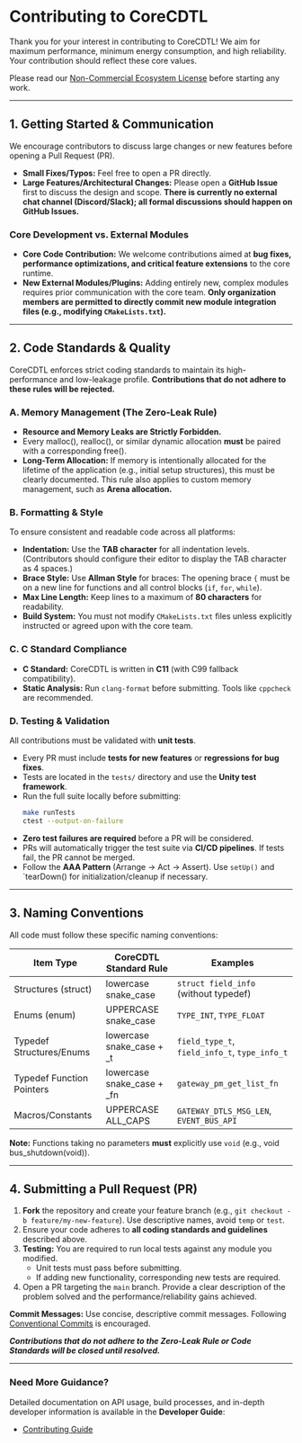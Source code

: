 # Contributing to CoreCDTL

Thank you for your interest in contributing to CoreCDTL! We aim for maximum performance, minimum energy consumption, and high reliability. Your contribution should reflect these core values.

Please read our [Non-Commercial Ecosystem License](LICENSE.md) before starting any work.

---

## 1. Getting Started & Communication

We encourage contributors to discuss large changes or new features before opening a Pull Request (PR).

* **Small Fixes/Typos:** Feel free to open a PR directly.
* **Large Features/Architectural Changes:** Please open a **GitHub Issue** first to discuss the design and scope. **There is currently no external chat channel (Discord/Slack); all formal discussions should happen on GitHub Issues.**

### Core Development vs. External Modules

* **Core Code Contribution:** We welcome contributions aimed at **bug fixes, performance optimizations, and critical feature extensions** to the core runtime.
* **New External Modules/Plugins:** Adding entirely new, complex modules requires prior communication with the core team. **Only organization members are permitted to directly commit new module integration files (e.g., modifying `CMakeLists.txt`).**

---

## 2. Code Standards & Quality

CoreCDTL enforces strict coding standards to maintain its high-performance and low-leakage profile. **Contributions that do not adhere to these rules will be rejected.**

### A. Memory Management (The Zero-Leak Rule)

* **Resource and Memory Leaks are Strictly Forbidden.**
* Every malloc(), realloc(), or similar dynamic allocation **must** be paired with a corresponding free().
* **Long-Term Allocation:** If memory is intentionally allocated for the lifetime of the application (e.g., initial setup structures), this must be clearly documented. This rule also applies to custom memory management, such as **Arena allocation.**

### B. Formatting & Style

To ensure consistent and readable code across all platforms:

* **Indentation:** Use the **TAB character** for all indentation levels. (Contributors should configure their editor to display the TAB character as 4 spaces.)
* **Brace Style:** Use **Allman Style** for braces: The opening brace `{` must be on a new line for functions and all control blocks (`if`, `for`, `while`).
* **Max Line Length:** Keep lines to a maximum of **80 characters** for readability.
* **Build System:** You must not modify `CMakeLists.txt` files unless explicitly instructed or agreed upon with the core team.

### C. C Standard Compliance
* **C Standard:** CoreCDTL is written in **C11** (with C99 fallback compatibility).
* **Static Analysis:** Run `clang-format` before submitting. Tools like `cppcheck` are recommended.

### D. Testing & Validation
All contributions must be validated with **unit tests**.

* Every PR must include **tests for new features** or **regressions for bug fixes**.
* Tests are located in the `tests/` directory and use the **Unity test framework**.
* Run the full suite locally before submitting:
  ```bash
  make runTests
  ctest --output-on-failure
  ```
* **Zero test failures are required** before a PR will be considered.
* PRs will automatically trigger the test suite via **CI/CD pipelines**. If tests fail, the PR cannot be merged.
* Follow the **AAA Pattern** (Arrange → Act → Assert). Use `setUp()` and `tearDown() for initialization/cleanup if necessary.

---

## 3. Naming Conventions

All code must follow these specific naming conventions:

| Item Type                 | CoreCDTL Standard Rule        | Examples                                |
|---------------------------| ----------------------------- | --------------------------------------- |
| Structures (struct)       | lowercase snake_case          | `struct field_info` (without typedef)     |
| Enums (enum)              | UPPERCASE snake_case | `TYPE_INT`, `TYPE_FLOAT`                   |
| Typedef Structures/Enums  | lowercase snake_case + _t     | `field_type_t`, `field_info_t`, `type_info_t` |
| Typedef Function Pointers | lowercase snake_case + _fn    | `gateway_pm_get_list_fn`                  |
| Macros/Constants          | UPPERCASE ALL_CAPS            | `GATEWAY_DTLS_MSG_LEN`, `EVENT_BUS_API`     |

**Note:** Functions taking no parameters **must** explicitly use `void` (e.g., void bus_shutdown(void)).

---

## 4. Submitting a Pull Request (PR)

1. **Fork** the repository and create your feature branch (e.g., `git checkout -b feature/my-new-feature`). Use descriptive names, avoid `temp` or `test`.
2. Ensure your code adheres to **all coding standards and guidelines** described above.
3. **Testing:** You are required to run local tests against any module you modified.
    * Unit tests must pass before submitting.
    * If adding new functionality, corresponding new tests are required.
4. Open a PR targeting the `main` branch. Provide a clear description of the problem solved and the performance/reliability gains achieved.

**Commit Messages:** Use concise, descriptive commit messages. Following [Conventional Commits](https://www.conventionalcommits.org) is encouraged.

***Contributions that do not adhere to the Zero-Leak Rule or Code Standards will be closed until resolved.***

---

### Need More Guidance?

Detailed documentation on API usage, build processes, and in-depth developer information is available in the **Developer Guide**:

* [Contributing Guide](https://docs.corecdtl.com/core/contributing/)

